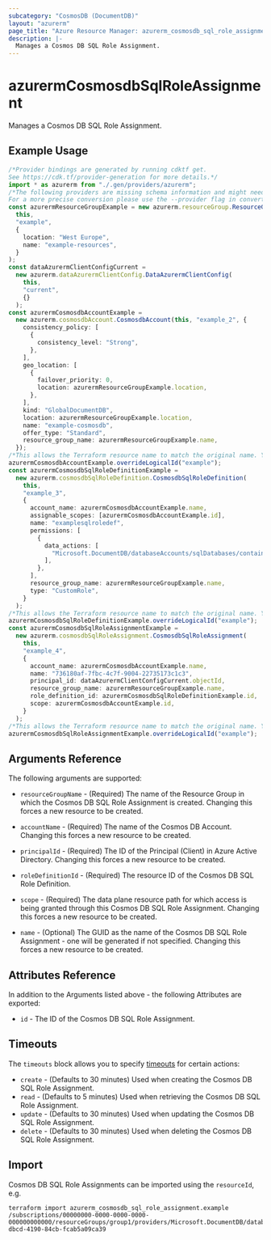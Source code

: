 ```yaml
---
subcategory: "CosmosDB (DocumentDB)"
layout: "azurerm"
page_title: "Azure Resource Manager: azurerm_cosmosdb_sql_role_assignment"
description: |-
  Manages a Cosmos DB SQL Role Assignment.
---
```


# azurermCosmosdbSqlRoleAssignment

Manages a Cosmos DB SQL Role Assignment.

## Example Usage

```typescript
/*Provider bindings are generated by running cdktf get.
See https://cdk.tf/provider-generation for more details.*/
import * as azurerm from "./.gen/providers/azurerm";
/*The following providers are missing schema information and might need manual adjustments to synthesize correctly: azurerm.
For a more precise conversion please use the --provider flag in convert.*/
const azurermResourceGroupExample = new azurerm.resourceGroup.ResourceGroup(
  this,
  "example",
  {
    location: "West Europe",
    name: "example-resources",
  }
);
const dataAzurermClientConfigCurrent =
  new azurerm.dataAzurermClientConfig.DataAzurermClientConfig(
    this,
    "current",
    {}
  );
const azurermCosmosdbAccountExample =
  new azurerm.cosmosdbAccount.CosmosdbAccount(this, "example_2", {
    consistency_policy: [
      {
        consistency_level: "Strong",
      },
    ],
    geo_location: [
      {
        failover_priority: 0,
        location: azurermResourceGroupExample.location,
      },
    ],
    kind: "GlobalDocumentDB",
    location: azurermResourceGroupExample.location,
    name: "example-cosmosdb",
    offer_type: "Standard",
    resource_group_name: azurermResourceGroupExample.name,
  });
/*This allows the Terraform resource name to match the original name. You can remove the call if you don't need them to match.*/
azurermCosmosdbAccountExample.overrideLogicalId("example");
const azurermCosmosdbSqlRoleDefinitionExample =
  new azurerm.cosmosdbSqlRoleDefinition.CosmosdbSqlRoleDefinition(
    this,
    "example_3",
    {
      account_name: azurermCosmosdbAccountExample.name,
      assignable_scopes: [azurermCosmosdbAccountExample.id],
      name: "examplesqlroledef",
      permissions: [
        {
          data_actions: [
            "Microsoft.DocumentDB/databaseAccounts/sqlDatabases/containers/items/read",
          ],
        },
      ],
      resource_group_name: azurermResourceGroupExample.name,
      type: "CustomRole",
    }
  );
/*This allows the Terraform resource name to match the original name. You can remove the call if you don't need them to match.*/
azurermCosmosdbSqlRoleDefinitionExample.overrideLogicalId("example");
const azurermCosmosdbSqlRoleAssignmentExample =
  new azurerm.cosmosdbSqlRoleAssignment.CosmosdbSqlRoleAssignment(
    this,
    "example_4",
    {
      account_name: azurermCosmosdbAccountExample.name,
      name: "736180af-7fbc-4c7f-9004-22735173c1c3",
      principal_id: dataAzurermClientConfigCurrent.objectId,
      resource_group_name: azurermResourceGroupExample.name,
      role_definition_id: azurermCosmosdbSqlRoleDefinitionExample.id,
      scope: azurermCosmosdbAccountExample.id,
    }
  );
/*This allows the Terraform resource name to match the original name. You can remove the call if you don't need them to match.*/
azurermCosmosdbSqlRoleAssignmentExample.overrideLogicalId("example");

```

## Arguments Reference

The following arguments are supported:

*   `resourceGroupName` - (Required) The name of the Resource Group in which the Cosmos DB SQL Role Assignment is created. Changing this forces a new resource to be created.

*   `accountName` - (Required) The name of the Cosmos DB Account. Changing this forces a new resource to be created.

*   `principalId` - (Required) The ID of the Principal (Client) in Azure Active Directory. Changing this forces a new resource to be created.

*   `roleDefinitionId` - (Required) The resource ID of the Cosmos DB SQL Role Definition.

*   `scope` - (Required) The data plane resource path for which access is being granted through this Cosmos DB SQL Role Assignment. Changing this forces a new resource to be created.

*   `name` - (Optional) The GUID as the name of the Cosmos DB SQL Role Assignment - one will be generated if not specified. Changing this forces a new resource to be created.

## Attributes Reference

In addition to the Arguments listed above - the following Attributes are exported:

* `id` - The ID of the Cosmos DB SQL Role Assignment.

## Timeouts

The `timeouts` block allows you to specify [timeouts](https://www.terraform.io/language/resources/syntax#operation-timeouts) for certain actions:

* `create` - (Defaults to 30 minutes) Used when creating the Cosmos DB SQL Role Assignment.
* `read` - (Defaults to 5 minutes) Used when retrieving the Cosmos DB SQL Role Assignment.
* `update` - (Defaults to 30 minutes) Used when updating the Cosmos DB SQL Role Assignment.
* `delete` - (Defaults to 30 minutes) Used when deleting the Cosmos DB SQL Role Assignment.

## Import

Cosmos DB SQL Role Assignments can be imported using the `resourceId`, e.g.

```console
terraform import azurerm_cosmosdb_sql_role_assignment.example /subscriptions/00000000-0000-0000-0000-000000000000/resourceGroups/group1/providers/Microsoft.DocumentDB/databaseAccounts/account1/sqlRoleAssignments/9e007587-dbcd-4190-84cb-fcab5a09ca39
```
